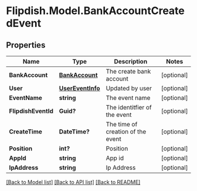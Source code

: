 # Flipdish.Model.BankAccountCreatedEvent
## Properties

Name | Type | Description | Notes
------------ | ------------- | ------------- | -------------
**BankAccount** | [**BankAccount**](BankAccount.md) | The create bank account | [optional] 
**User** | [**UserEventInfo**](UserEventInfo.md) | Updated by user | [optional] 
**EventName** | **string** | The event name | [optional] 
**FlipdishEventId** | **Guid?** | The identitfier of the event | [optional] 
**CreateTime** | **DateTime?** | The time of creation of the event | [optional] 
**Position** | **int?** | Position | [optional] 
**AppId** | **string** | App id | [optional] 
**IpAddress** | **string** | Ip Address | [optional] 

[[Back to Model list]](../README.md#documentation-for-models) [[Back to API list]](../README.md#documentation-for-api-endpoints) [[Back to README]](../README.md)

